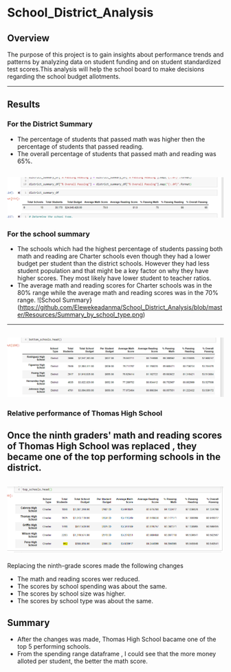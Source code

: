 # School_District_Analysis
##  Overview
The purpose of this project is to gain insights about performance trends and patterns by analyzing data on student funding and on student standardized test scores.This analysis will help the school board to make decisions regarding the school budget allotments.

---
##  Results
### For the District Summary
- The percentage of students that passed math was higher then the percentage of students that passed reading.
- The overall percentage of students that passed math and reading was 65%.

![District Summary](https://github.com/Elewekeadanma/School_District_Analysis/blob/master/Resources/district_summary.png)
---
### For the school summary
- The schools which had the highest percentage of students passing both math and reading are Charter schools even though they had a lower budget per student than the district schools. However they had less student population and that might be a key factor on why they have higher scores. They most likely have lower student to teacher ratios.
- The average math and reading scores for Charter schools was in the 80% range while the average math and reading scores was in the 70% range.
![School Summary}(https://github.com/Elewekeadanma/School_District_Analysis/blob/master/Resources/Summary_by_school_type.png)
---
![Bottom Schools](https://github.com/Elewekeadanma/School_District_Analysis/blob/master/Bottom_schools.png)
---
### Relative performance of Thomas High School


Once the ninth graders' math and reading scores of Thomas High School was replaced , they became one of the top performing schools in the district.
---
![Top schools](https://github.com/Elewekeadanma/School_District_Analysis/blob/master/Resources/Top_schools.png)
---
Replacing the ninth-grade scores made the following changes
* The math and reading scores wer reduced.
* The scores by school spending was about the same.
* The scores by school size was higher.
* The scores by school type was about the same.

##  Summary
- After the changes was made, Thomas High School bacame one of the top 5 performing schools.
- From the spending range dataframe , I could see that the more money alloted per student, the better the math score.
